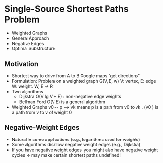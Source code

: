 # Single-Source Shortest Paths Problem

- Weighted Graphs
- General Approach
- Negative Edges
- Optimal Substructure

## Motivation

- Shortest way to drive from A to B Google maps "get directions"
- Formulation: Problem on a weighted graph G(V, E, w) V: vertex, E: edge W: weight. W, E -> R
- Two algorithms
  - Dijkstra O(V lg V + E) : non-negative edge weights
  - Bellman Ford O(V E) is a general algorithm
- Weighted Graphs
  v0 -- p --> vk means p is a path from v0 to vk . (v0 ) is a path from v to v of weight 0

## Negative-Weight Edges

- Natural in some applications (e.g., logarithms used for weights)
- Some algorithms disallow negative weight edges (e.g., Dijkstra)
- If you have negative weight edges, you might also have negative weight cycles -> may make certain shortest paths undefined!
